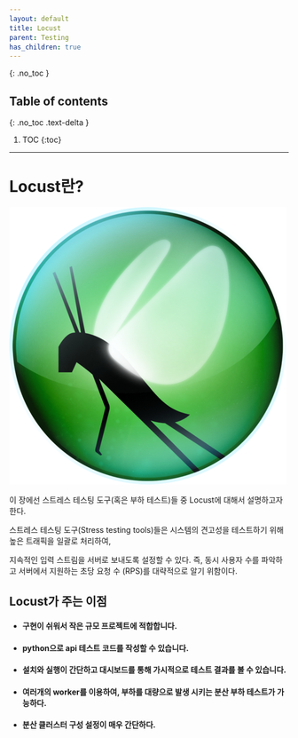 ```yaml
---
layout: default
title: Locust
parent: Testing
has_children: true
---
```

{: .no_toc }

## Table of contents
{: .no_toc .text-delta }

1. TOC
{:toc}
---
# Locust란?

![](../../assets/images/testing/locust.png)

이 장에선 스트레스 테스팅 도구(혹은 부하 테스트)들 중 Locust에 대해서 설명하고자 한다.

스트레스 테스팅 도구(Stress testing tools)들은 시스템의 견고성을 테스트하기 위해 높은 트래픽을 일괄로 처리하여, 

지속적인 입력 스트림을 서버로 보내도록 설정할 수 있다. 즉, 동시 사용자 수를 파악하고 서버에서 지원하는 초당 요청 수 
(RPS)를 대략적으로 알기 위함이다.


## Locust가 주는 이점

- #### 구현이 쉬워서 작은 규모 프로젝트에 적합합니다.
- #### python으로 api 테스트 코드를 작성할 수 있습니다.
- #### 설치와 실행이 간단하고 대시보드를 통해 가시적으로 테스트 결과를 볼 수 있습니다.
- #### 여러개의 worker를 이용하여, 부하를 대량으로 발생 시키는 분산 부하 테스트가 가능하다. 
- #### 분산 클러스터 구성 설정이 매우 간단하다. 
